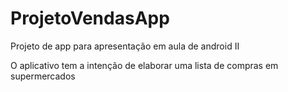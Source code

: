 # ProjetoVendasApp

<p>Projeto de app para apresentação em aula de android II</p>
<p>O aplicativo tem a intenção de elaborar uma lista de compras em supermercados</p>

